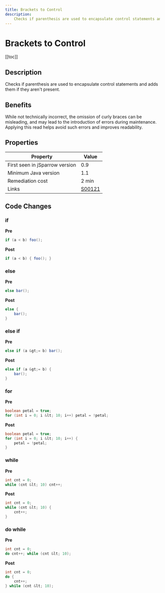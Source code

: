 ```yaml
---
title: Brackets to Control
description:
    Checks if parenthesis are used to encapsulate control statements and adds them if they aren't present.
---
```



# Brackets to Control

[[toc]]

## Description

Checks if parenthesis are used to encapsulate control statements and adds them if they aren't present.

## Benefits

While not technically incorrect, the omission of curly braces can be misleading, and may lead to the introduction of errors during maintenance. Applying this read helps avoid such errors and improves readability.

## Properties

| Property                        | Value |
| ------------------------------- | ----- |
| First seen in jSparrow version  | 0.9   |
| Minimum Java version            | 1.1   |
| Remediation cost                | 2 min |
| Links                           | [S00121](https://sonarcloud.io/organizations/default/rules?open=squid%3AS00121&rule_key=squid%3AS00121) |

## Code Changes

### if

__Pre__

``` java
if (a < b) foo();
```

__Post__

``` java
if (a < b) { foo(); }
```

### else

__Pre__

``` java
else bar();
```
__Post__

``` java
else {
    bar();
}
```
### else if

__Pre__

``` java
else if (a &gt;= b) bar();
```
__Post__

``` java
else if (a &gt;= b) {
    bar();
}
```

### for

__Pre__
``` java
boolean petal = true;
for (int i = 0; i &lt; 10; i++) petal = !petal;
```
__Post__
``` java
boolean petal = true;
for (int i = 0; i &lt; 10; i++) {
    petal = !petal;
}
```

### while

__Pre__
``` java
int cnt = 0;
while (cnt &lt; 10) cnt++;
```
__Post__
``` java
int cnt = 0;
while (cnt &lt; 10) {
    cnt++;
}
```
### do while

__Pre__
``` java
int cnt = 0;
do cnt++; while (cnt &lt; 10);
```
__Post__
``` java
int cnt = 0;
do {
    cnt++;
} while (cnt &lt; 10);
```
